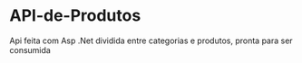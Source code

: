 # API-de-Produtos
Api feita com Asp .Net dividida entre categorias e produtos, pronta para ser consumida
